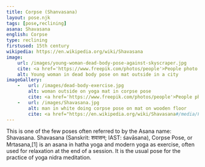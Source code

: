 ```yaml
---
title: Corpse (Shanvasana)
layout: pose.njk
tags: [pose,reclining]
asana: Shavasana
english: Corpse
type: reclining
firstused: 15th century
wikipedia: https://en.wikipedia.org/wiki/Shavasana
image:
    url: /images/young-woman-dead-body-pose-against-skyscraper.jpg
    cite: <a href='https://www.freepik.com/photos/people'>People photo </a>created by <a href="https://www.freepik.com/free-photo/young-woman-dead-body-pose-against-skyscraper_1281445.htm#page=1&query=corpse%20pose&position=15&from_view=search">yanalya</a> - www.freepik.com
    alt: Young woman in dead body pose on mat outside in a city
imageGallery:
    -   url: /images/dead-body-exercise.jpg
        alt: woman outside on yoga mat in corpse pose
        cite: <a href='https://www.freepik.com/photos/people'>People photo</a> created by <a href="https://www.freepik.com/free-photo/dead-body-exercise_1280946.htm#page=1&position=0&from_view=detail#query=corpse%20pose&position=0&from_view=detail#position=0">yanalya</a> - www.freepik.com
    -   url: /images/Shavasana.jpg
        alt: man in white doing corpse pose on mat on wooden floor
        cite: <a href="https://en.wikipedia.org/wiki/Shavasana#/media/File:Shavasana.jpg">Photo</a> by <a href="https://commons.wikimedia.org/wiki/User:Joseph.R">Joseph RENGER</a> on Wikipedia.
---
```


This is one of the few poses often referred to by the Asana name: Shavasana. Shavasana (Sanskrit: शवासन; IAST: śavāsana), Corpse Pose, or Mrtasana,[1] is an asana in hatha yoga and modern yoga as exercise, often used for relaxation at the end of a session. It is the usual pose for the practice of yoga nidra meditation.



